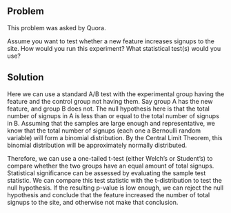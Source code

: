 ## Problem
This problem was asked by Quora.

Assume you want to test whether a new feature increases signups to the site. How would you run this experiment? What statistical test(s) would you use?

## Solution
Here we can use a standard A/B test with the experimental group having the feature and the control group not having them. Say group A has the new feature, and group B does not. The null hypothesis here is that the total number of signups in A is less than or equal to the total number of signups in B. Assuming that the samples are large enough and representative, we know that the total number of signups (each one a Bernoulli random variable) will form a binomial distribution. By the Central Limit Theorem, this binomial distribution will be approximately normally distributed.

Therefore, we can use a one-tailed t-test (either Welch’s or Student’s) to compare whether the two groups have an equal amount of total signups. Statistical significance can be assessed by evaluating the sample test statistic. We can compare this test statistic with the t-distribution to test the null hypothesis. If the resulting p-value is low enough, we can reject the null hypothesis and conclude that the feature increased the number of total signups to the site, and otherwise not make that conclusion.
